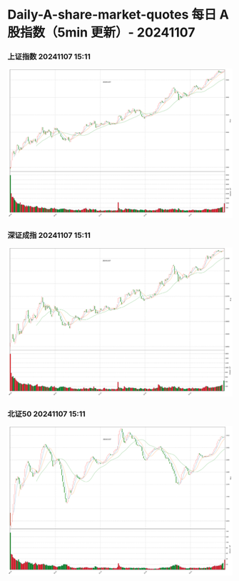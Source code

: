 
# Daily-A-share-market-quotes 每日 A 股指数（5min 更新）- 20241107

### 上证指数 20241107 15:11
![](./fig/2024/11/20241107-sh000001.png)

### 深证成指 20241107 15:11
![](./fig/2024/11/20241107-sz399001.png)

### 北证50 20241107 15:11
![](./fig/2024/11/20241107-bj899050.png)

